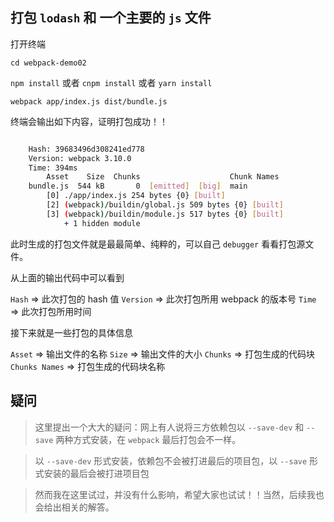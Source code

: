 ## 打包 `lodash` 和 一个主要的 `js` 文件

打开终端

`cd webpack-demo02`

`npm install` 或者 `cnpm install` 或者 `yarn install`

`webpack app/index.js dist/bundle.js`

终端会输出如下内容，证明打包成功！！

```bash

    Hash: 39683496d308241ed778
    Version: webpack 3.10.0
    Time: 394ms
        Asset    Size  Chunks                    Chunk Names
    bundle.js  544 kB       0  [emitted]  [big]  main
        [0] ./app/index.js 254 bytes {0} [built]
        [2] (webpack)/buildin/global.js 509 bytes {0} [built]
        [3] (webpack)/buildin/module.js 517 bytes {0} [built]
            + 1 hidden module

```

此时生成的打包文件就是最最简单、纯粹的，可以自己 `debugger` 看看打包源文件。

从上面的输出代码中可以看到

`Hash` => 此次打包的 hash 值
`Version` => 此次打包所用 webpack 的版本号
`Time` => 此次打包所用时间

接下来就是一些打包的具体信息

`Asset` => 输出文件的名称
`Size` => 输出文件的大小
`Chunks` => 打包生成的代码块
`Chunks Names` => 打包生成的代码块名称

## 疑问

> 这里提出一个大大的疑问：网上有人说将三方依赖包以 `--save-dev` 和 `--save` 两种方式安装，在 `webpack` 最后打包会不一样。

> 以 `--save-dev` 形式安装，依赖包不会被打进最后的项目包，以 `--save` 形式安装的最后会被打进项目包

> 然而我在这里试过，并没有什么影响，希望大家也试试！！当然，后续我也会给出相关的解答。